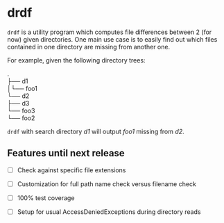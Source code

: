 # drdf

`drdf` is a utility program which computes file differences between 2 (for now) given directories. One main use case is to easily find out which files contained in one directory are missing from another one. 

For example, given the following directory trees:

.  
├── d1  
│└── foo1  
└── d2  
├── d3  
└── foo3  
└── foo2

`drdf` with search directory *d1* will output *foo1* missing from *d2*.

## Features until next release

- [ ] Check against specific file extensions

- [ ] Customization for full path name check versus filename check

- [ ] 100% test coverage

- [ ] Setup for usual AccessDeniedExceptions during directory reads